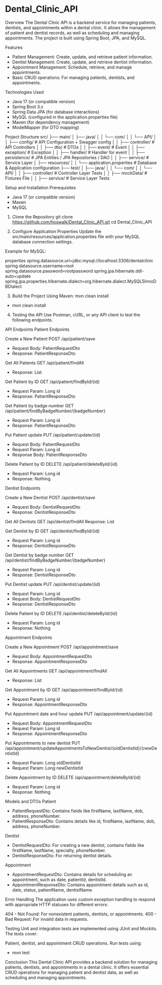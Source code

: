 # Dental_Clinic_API

Overview
The Dental Clinic API is a backend service for managing patients, dentists, and appointments within a dental clinic. It allows the management of patient and dentist records, as well as scheduling and managing appointments. The project is built using Spring Boot, JPA, and MySQL.

Features
- Patient Management: Create, update, and retrieve patient information.
- Dentist Management: Create, update, and retrieve dentist information.
- Appointment Management: Schedule, retrieve, and manage appointments.
- Basic CRUD operations: For managing patients, dentists, and appointments.

Technologies Used
- Java 17 (or compatible version)
- Spring Boot 3.x
- Spring Data JPA (for database interactions)
- MySQL (configured in the application.properties file)
- Maven (for dependency management)
- ModelMapper (for DTO mapping)

Project Structure
src/
 ├── main/
 │   ├── java/
 │   │   └── com/
 │   │       └── API/
 │   │           ├── config/           # API Configuration + Swagger config
 │   │           ├── controller/       # API Controllers
 │   │           ├── dto/              # DTOs
 │   │           ├── event/            # Event
 │   │           ├── exception/        # Exception
 │   │           ├── handler/          # Handler for event
 │   │           ├── persistence/      # JPA Entities / JPA Repositories / DAO
 │   │           ├── service/          # Service Layer
 │   ├── resources/
 │   │   └── application.properties    # Database & Application configuration
 ├── test/
 │   ├── java/
 │   │   └── com/
 │   │       └── API/
 │   │           ├── controller/       # Controller Layer Tests
 │   │           ├── mockData/         # Fixtures File
 │   │           ├── service/          # Service Layer Tests
 
Setup and Installation
Prerequisites

- Java 17 (or compatible version)
- Maven
- MySQL
  
1. Clone the Repository
git clone https://github.com/hoswalk/Dental_Clinic_API.git
cd Dental_Clinic_API

3. Configure Application Properties
Update the src/main/resources/application.properties file with your MySQL database connection settings.

Example for MySQL:

properties
spring.datasource.url=jdbc:mysql://localhost:3306/dentalclinic
spring.datasource.username=root
spring.datasource.password=rootpassword
spring.jpa.hibernate.ddl-auto=update
spring.jpa.properties.hibernate.dialect=org.hibernate.dialect.MySQL5InnoDBDialect

3. Build the Project
Using Maven: mvn clean install
- mvn clean install

4. Testing the API
Use Postman, cURL, or any API client to test the following endpoints.

API Endpoints
Patient Endpoints

Create a New Patient
POST /api/patient/save
- Request Body: PatientRequestDto
- Response: PatientResponseDto

Get All Patients
GET /api/patient/findAll
- Response: List<PatientResponseDto>
  
Get Patient by ID
GET /api/patient/findById/{id}
- Request Param: Long id
- Response: PatientResponseDto
  
Get Patient by badge number
GET /api/patient/findByBadgeNumber/{badgeNumber}
- Request Param: Long id
- Response: PatientResponseDto

Put Patient update
PUT /api/patient/update/{id}
- Request Body: PatientRequestDto
- Request Param: Long id
- Response Body: PatientResponseDto

Delete Patient by ID
DELETE /api/patient/deleteById/{id}
- Request Param: Long id
- Response: Nothing

Dentist Endpoints

Create a New Dentist
POST /api/dentist/save
- Request Body: DentistRequestDto
- Response: DentistResponseDto

Get All Dentists
GET /api/dentist/findAll
Response: List<DentistResponseDto>

Get Dentist by ID
GET /api/dentist/findById/{id}
- Request Param: Long id
- Response: DentistResponseDto

Get Dentist by badge number
GET /api/dentist/findByBadgeNumber/{badgeNumber}
- Request Param: Long id
- Response: DentistResponseDto

Put Dentist update
PUT /api/dentist/update/{id}
- Request Param: Long id
- Request Body: DentistRequestDto
- Response: DentistResponseDto

Delete Patient by ID
DELETE /api/dentist/deleteById/{id}
- Request Param: Long id
- Response: Nothing

Appointment Endpoints

Create a New Appointment
POST /api/appointment/save
- Request Body: AppointmentRequestDto
- Response: AppointmentResponseDto

Get All Appointments
GET /api/appointment/findAll
- Response: List<AppointmentResponseDto>

Get Appointment by ID
GET /api/appointment/findById/{id}
- Request Param: Long id
- Response: AppointmentResponseDto

Put Appointment date and hour update
PUT /api/appointment/update/{id}
- Request Body: AppointmentRequestDto
- Request Param: Long id
- Response: AppointmentResponseDto

Put Appointments to new dentist
PUT /api/appointment/updateAppointmentsToNewDentist/{oldDentistId}/{newDentistId}
- Request Param: Long oldDentistId
- Request Param: Long newDentistId

Delete Appointment by ID
DELETE /api/appointment/deleteById/{id}
- Request Param: Long id
- Response: Nothing

Models and DTOs
Patient
- PatientRequestDto: Contains fields like firstName, lastName, dob, address, phoneNumber.
- PatientResponseDto: Contains details like id, firstName, lastName, dob, address, phoneNumber.

Dentist
- DentistRequestDto: For creating a new dentist, contains fields like firstName, lastName, specialty, phoneNumber.
- DentistResponseDto: For returning dentist details.

Appointment
- AppointmentRequestDto: Contains details for scheduling an appointment, such as date, patientId, dentistId.
- AppointmentResponseDto: Contains appointment details such as id, date, status, patientName, dentistName.

Error Handling
The application uses custom exception handling to respond with appropriate HTTP statuses for different errors:

404 - Not Found: For nonexistent patients, dentists, or appointments.
400 - Bad Request: For invalid data in requests.

Testing
Unit and integration tests are implemented using JUnit and Mockito. The tests cover:

Patient, dentist, and appointment CRUD operations.
Run tests using:
- mvn test

Conclusion
This Dental Clinic API provides a backend solution for managing patients, dentists, and appointments in a dental clinic. It offers essential CRUD operations for managing patient and dentist data, as well as scheduling and managing appointments.

